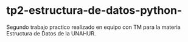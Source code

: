 # tp2-estructura-de-datos-python-
Segundo trabajo practico realizado en equipo con TM para la materia Estructura de Datos de la UNAHUR.
